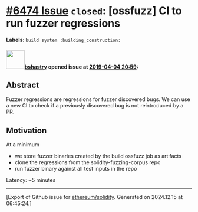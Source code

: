# [\#6474 Issue](https://github.com/ethereum/solidity/issues/6474) `closed`: [ossfuzz] CI to run fuzzer regressions
**Labels**: `build system :building_construction:`


#### <img src="https://avatars.githubusercontent.com/u/2388185?v=4" width="50">[bshastry](https://github.com/bshastry) opened issue at [2019-04-04 20:59](https://github.com/ethereum/solidity/issues/6474):

## Abstract

Fuzzer regressions are regressions for fuzzer discovered bugs. We can use a new CI to check if a previously discovered bug is not reintroduced by a PR.

## Motivation

At a minimum
  - we store fuzzer binaries created by the build ossfuzz job as artifacts
  - clone the regressions from the solidity-fuzzing-corpus repo
  - run fuzzer binary against all test inputs in the repo

Latency: ~5 minutes




-------------------------------------------------------------------------------



[Export of Github issue for [ethereum/solidity](https://github.com/ethereum/solidity). Generated on 2024.12.15 at 06:45:24.]
